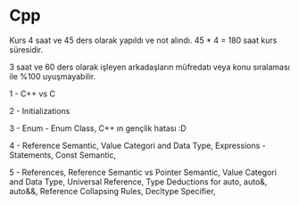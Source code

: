 # Cpp

Kurs 4 saat ve 45 ders olarak yapıldı ve not alındı. 45 * 4 = 180 saat kurs süresidir.

3 saat ve 60 ders olarak işleyen arkadaşların müfredatı veya konu sıralaması ile %100 uyuşmayabilir.




1 - C++ vs C

2 - Initializations

3 - Enum - Enum Class, C++ ın gençlik hatası :D 

4 - Reference Semantic, Value Categori and Data Type, Expressions - Statements, Const Semantic, 

5 - References, Reference Semantic vs Pointer Semantic, Value Categori and Data Type, Universal Reference,
    Type Deductions for auto, auto&, auto&&, Reference Collapsing Rules, Decltype Specifier, 
